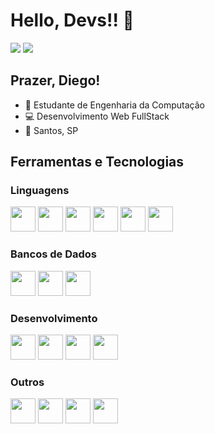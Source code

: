 # Hello, Devs!! 👋
<a href="www.linkedin.com/in/diego-amorim-dev" target="_blank"><img loading="lazy" src="https://img.shields.io/badge/-LinkedIn-%230077B5?style=for-the-badge&logo=linkedin&logoColor=white" target="_blank"></a> 
<a href = "mailto:diegoamorim03152004@gmail.com"><img loading="lazy" src="https://img.shields.io/badge/Gmail-D14836?style=for-the-badge&logo=gmail&logoColor=white" target="_blank"></a>
 
## Prazer, Diego!

 - 📕 Estudante de Engenharia da Computação
 - 💻 Desenvolvimento Web FullStack
 - 🌊 Santos, SP

## Ferramentas e Tecnologias
<div>
 <h3><strong>Linguagens</strong></h3>
 <img loading="lazy" src="https://cdn.jsdelivr.net/gh/devicons/devicon@latest/icons/csharp/csharp-original.svg" width="40" height="40"/>
 <img loading="lazy" src="https://cdn.jsdelivr.net/gh/devicons/devicon@latest/icons/python/python-original.svg" width="40" height="40"/>
 <img loading="lazy" src="https://cdn.jsdelivr.net/gh/devicons/devicon@latest/icons/javascript/javascript-original.svg" width="40" height="40"/>
 <img loading="lazy" src="https://cdn.jsdelivr.net/gh/devicons/devicon@latest/icons/typescript/typescript-original.svg" width="40" height="40"/>
 <img loading="lazy" src="https://cdn.jsdelivr.net/gh/devicons/devicon@latest/icons/html5/html5-original-wordmark.svg" width="40" height="40"/>
 <img loading="lazy" src="https://cdn.jsdelivr.net/gh/devicons/devicon@latest/icons/css3/css3-original-wordmark.svg" width="40" height="40"/>
<h3><strong>Bancos de Dados</strong></h3>
 <img loading="lazy" src="https://cdn.jsdelivr.net/gh/devicons/devicon@latest/icons/mysql/mysql-original-wordmark.svg" width="40" height="40"/>
 <img loading="lazy" src="https://cdn.jsdelivr.net/gh/devicons/devicon@latest/icons/microsoftsqlserver/microsoftsqlserver-original-wordmark.svg" width="40" height="40"/>
 <img loading="lazy" src="https://cdn.jsdelivr.net/gh/devicons/devicon@latest/icons/mongodb/mongodb-original-wordmark.svg" width="40" height="40"/>
<h3><strong>Desenvolvimento</strong></h3>
  <img loading="lazy" src="https://cdn.jsdelivr.net/gh/devicons/devicon@latest/icons/angularjs/angularjs-plain.svg" width="40" height="40"/>
 <img loading="lazy" src="https://cdn.jsdelivr.net/gh/devicons/devicon@latest/icons/dotnetcore/dotnetcore-original.svg" width="40" height="40"/>
 <img loading="lazy" src="https://cdn.jsdelivr.net/gh/devicons/devicon@latest/icons/nodejs/nodejs-original-wordmark.svg" width="40" height="40"/>
 <img loading="lazy" src="https://cdn.jsdelivr.net/gh/devicons/devicon@latest/icons/django/django-plain-wordmark.svg" width="40" height="40"/>
<h3><strong>Outros</strong></h3>
 <img loading="lazy" src="https://cdn.jsdelivr.net/gh/devicons/devicon@latest/icons/git/git-original.svg" width="40" height="40"/>
 <img loading="lazy" src="https://cdn.jsdelivr.net/gh/devicons/devicon@latest/icons/github/github-original-wordmark.svg" width="40" height="40"/>
 <img loading="lazy" src="https://cdn.jsdelivr.net/gh/devicons/devicon@latest/icons/linux/linux-original.svg" width="40" height="40"/>
 <img loading="lazy" src="https://cdn.jsdelivr.net/gh/devicons/devicon@latest/icons/docker/docker-original.svg" width="40" height="40"/>
</div>
